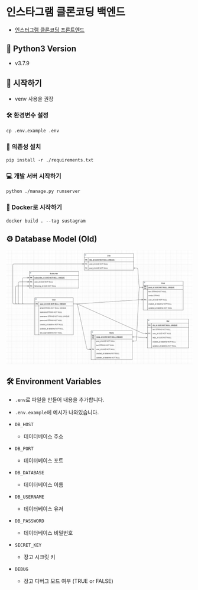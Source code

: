 # 인스타그램 클론코딩 백엔드

- [인스터그램 클론코딩 프론트엔드](https://github.com/Sustagram/instagram-clone-front)

## 🐍 Python3 Version

- v3.7.9

## 🚀 시작하기

- venv 사용을 권장

### 🛠 환경변수 설정

```shell script
cp .env.example .env
```

### 📑 의존성 설치

```shell script
pip install -r ./requirements.txt
```

### 💻 개발 서버 시작하기

```shell script
python ./manage.py runserver
```

### 🐳 Docker로 시작하기

```shell script
docker build . --tag sustagram
```

## ⚙ Database Model (Old)

![DatabaseModel](./docs/model.png)

## 🛠 Environment Variables

- `.env`로 파일을 만들어 내용을 추가합니다.

- `.env.example`에 예시가 나와있습니다.

- `DB_HOST`
  - 데이터베이스 주소
- `DB_PORT`
  - 데이터베이스 포트
- `DB_DATABASE`
  - 데이터베이스 이름
- `DB_USERNAME`
  - 데이터베이스 유저
- `DB_PASSWORD`
  - 데이터베이스 비밀번호
- `SECRET_KEY`
  - 장고 시크릿 키
- `DEBUG`
  - 장고 디버그 모드 여부 (TRUE or FALSE)
